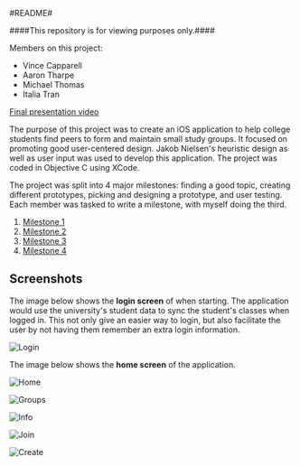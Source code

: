 #README#

####This repository is for viewing purposes only.####

Members on this project:
* Vince Capparell
* Aaron Tharpe
* Michael Thomas
* Italia Tran

[Final presentation video](https://www.youtube.com/watch?v=l-lpWqFChjk)

The purpose of this project was to create an iOS application to help college students find peers to form and maintain small study groups. It focused on promoting good user-centered design. Jakob Nielsen's heuristic design as well as user input was used to develop this application. The project was coded in Objective C using XCode.

The project was split into 4 major milestones: finding a good topic, creating different prototypes, picking and designing a prototype, and user testing. Each member was tasked to write a milestone, with myself doing the third.

1. [Milestone 1](https://drive.google.com/file/d/0B2wvpMZu6BU6QXRfVHFZY09JZ00/view?usp=sharing) 
2. [Milestone 2](https://drive.google.com/open?id=0B2wvpMZu6BU6Z3hva1FQMm9GTnM&authuser=0)  
3. [Milestone 3](https://drive.google.com/open?id=0B2wvpMZu6BU6MWJTWDJCTGlIR1E&authuser=0)  
4. [Milestone 4](https://drive.google.com/open?id=0B2wvpMZu6BU6LXZqZHA0cE9SS28&authuser=0)

## Screenshots
The image below shows the **login screen** of when starting. The application would use the university's student data to sync the student's classes when logged in. This not only give an easier way to login, but also facilitate the user by not having them remember an extra login information.

![Login](http://i.imgur.com/zXYkIJj.png)

The image below shows the **home screen** of the application. 

![Home](http://i.imgur.com/Pjubp2i.png)

![Groups](http://i.imgur.com/HlvY9AH.png)

![Info](http://i.imgur.com/ji6FSvd.png)

![Join](http://i.imgur.com/smXDwPJ.png)

![Create](http://i.imgur.com/4JuRseE.png)

